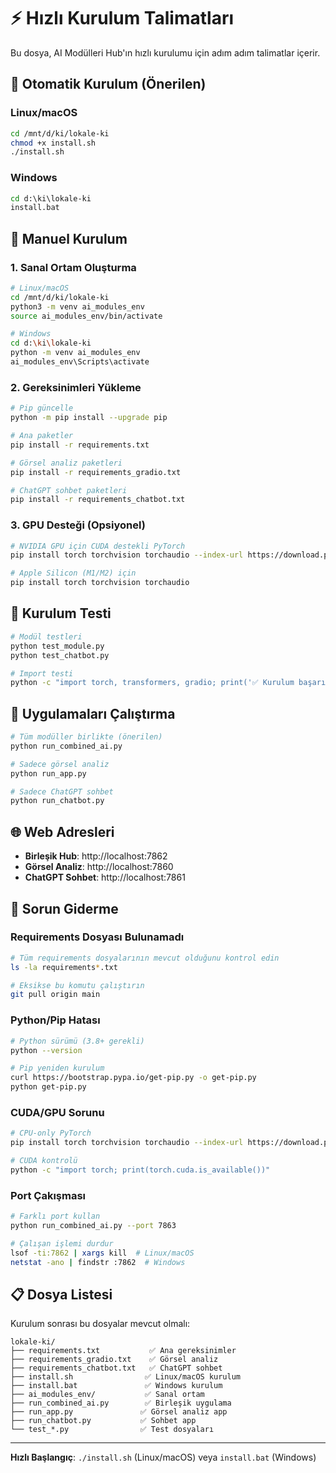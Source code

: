 # ⚡ Hızlı Kurulum Talimatları

Bu dosya, AI Modülleri Hub'ın hızlı kurulumu için adım adım talimatlar içerir.

## 🚀 Otomatik Kurulum (Önerilen)

### Linux/macOS
```bash
cd /mnt/d/ki/lokale-ki
chmod +x install.sh
./install.sh
```

### Windows
```cmd
cd d:\ki\lokale-ki
install.bat
```

## 🔧 Manuel Kurulum

### 1. Sanal Ortam Oluşturma
```bash
# Linux/macOS
cd /mnt/d/ki/lokale-ki
python3 -m venv ai_modules_env
source ai_modules_env/bin/activate

# Windows
cd d:\ki\lokale-ki
python -m venv ai_modules_env
ai_modules_env\Scripts\activate
```

### 2. Gereksinimleri Yükleme
```bash
# Pip güncelle
python -m pip install --upgrade pip

# Ana paketler
pip install -r requirements.txt

# Görsel analiz paketleri
pip install -r requirements_gradio.txt

# ChatGPT sohbet paketleri
pip install -r requirements_chatbot.txt
```

### 3. GPU Desteği (Opsiyonel)
```bash
# NVIDIA GPU için CUDA destekli PyTorch
pip install torch torchvision torchaudio --index-url https://download.pytorch.org/whl/cu118

# Apple Silicon (M1/M2) için
pip install torch torchvision torchaudio
```

## 🧪 Kurulum Testi

```bash
# Modül testleri
python test_module.py
python test_chatbot.py

# Import testi
python -c "import torch, transformers, gradio; print('✅ Kurulum başarılı!')"
```

## 🚀 Uygulamaları Çalıştırma

```bash
# Tüm modüller birlikte (önerilen)
python run_combined_ai.py

# Sadece görsel analiz
python run_app.py

# Sadece ChatGPT sohbet
python run_chatbot.py
```

## 🌐 Web Adresleri

- **Birleşik Hub**: http://localhost:7862
- **Görsel Analiz**: http://localhost:7860
- **ChatGPT Sohbet**: http://localhost:7861

## 🔧 Sorun Giderme

### Requirements Dosyası Bulunamadı
```bash
# Tüm requirements dosyalarının mevcut olduğunu kontrol edin
ls -la requirements*.txt

# Eksikse bu komutu çalıştırın
git pull origin main
```

### Python/Pip Hatası
```bash
# Python sürümü (3.8+ gerekli)
python --version

# Pip yeniden kurulum
curl https://bootstrap.pypa.io/get-pip.py -o get-pip.py
python get-pip.py
```

### CUDA/GPU Sorunu
```bash
# CPU-only PyTorch
pip install torch torchvision torchaudio --index-url https://download.pytorch.org/whl/cpu

# CUDA kontrolü
python -c "import torch; print(torch.cuda.is_available())"
```

### Port Çakışması
```bash
# Farklı port kullan
python run_combined_ai.py --port 7863

# Çalışan işlemi durdur
lsof -ti:7862 | xargs kill  # Linux/macOS
netstat -ano | findstr :7862  # Windows
```

## 📋 Dosya Listesi

Kurulum sonrası bu dosyalar mevcut olmalı:

```text
lokale-ki/
├── requirements.txt           ✅ Ana gereksinimler
├── requirements_gradio.txt    ✅ Görsel analiz
├── requirements_chatbot.txt   ✅ ChatGPT sohbet
├── install.sh                ✅ Linux/macOS kurulum
├── install.bat               ✅ Windows kurulum
├── ai_modules_env/           ✅ Sanal ortam
├── run_combined_ai.py        ✅ Birleşik uygulama
├── run_app.py               ✅ Görsel analiz app
├── run_chatbot.py           ✅ Sohbet app
└── test_*.py                ✅ Test dosyaları
```

---

**Hızlı Başlangıç**: `./install.sh` (Linux/macOS) veya `install.bat` (Windows)